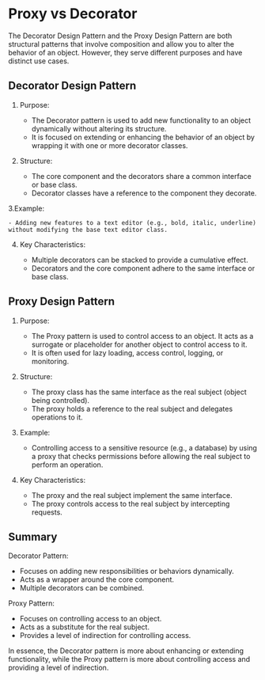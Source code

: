 # Proxy vs Decorator

The Decorator Design Pattern and the Proxy Design Pattern are both structural patterns that involve composition and allow you to alter the behavior of an object. However, they serve different purposes and have distinct use cases.

## Decorator Design Pattern

1. Purpose:

   - The Decorator pattern is used to add new functionality to an object dynamically without altering its structure.
   - It is focused on extending or enhancing the behavior of an object by wrapping it with one or more decorator classes.

2. Structure:

   - The core component and the decorators share a common interface or base class.
   - Decorator classes have a reference to the component they decorate.

3.Example:

    - Adding new features to a text editor (e.g., bold, italic, underline) without modifying the base text editor class.

4. Key Characteristics:

   - Multiple decorators can be stacked to provide a cumulative effect.
   - Decorators and the core component adhere to the same interface or base class.

## Proxy Design Pattern

1. Purpose:

   - The Proxy pattern is used to control access to an object. It acts as a surrogate or placeholder for another object to control access to it.
   - It is often used for lazy loading, access control, logging, or monitoring.

2. Structure:

   - The proxy class has the same interface as the real subject (object being controlled).
   - The proxy holds a reference to the real subject and delegates operations to it.

3. Example:

   - Controlling access to a sensitive resource (e.g., a database) by using a proxy that checks permissions before allowing the real subject to perform an operation.

4. Key Characteristics:

   - The proxy and the real subject implement the same interface.
   - The proxy controls access to the real subject by intercepting requests.

## Summary

Decorator Pattern:

- Focuses on adding new responsibilities or behaviors dynamically.
- Acts as a wrapper around the core component.
- Multiple decorators can be combined.

Proxy Pattern:

- Focuses on controlling access to an object.
- Acts as a substitute for the real subject.
- Provides a level of indirection for controlling access.

In essence, the Decorator pattern is more about enhancing or extending functionality, while the Proxy pattern is more about controlling access and providing a level of indirection.
